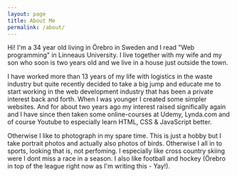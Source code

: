 ```yaml
---
layout: page
title: About Me
permalink: /about/
---
```


Hi! I'm a 34 year old living in Örebro in Sweden and I read "Web programming" in Linneaus University.
I live together with my wife and my son who soon is two years old and we live in a house just outside the town.

I have worked more than 13 years of my life with logistics in the waste industry but quite recently decided to take a big jump
and educate me to start working in the web development industry that has been a private interest back and forth. When I was younger
I created some simpler websites. And for about two years ago my interest raised significally again and I have since then taken some online-courses
at Udemy, Lynda.com and of course Youtube to especially learn HTML, CSS & JavaScript better.

Otherwise I like to photograph in my spare time. This is just a hobby but I take portrait photos and actually also photos of birds. Otherwise I all in to 
sports, looking that is, not perfoming. I especially like cross country skiing were I dont miss a race in a season. I also like football and hockey 
(Örebro in top of the league right now as I'm writing this - Yay!).